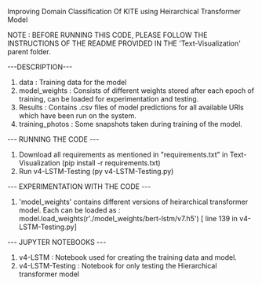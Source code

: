 Improving Domain Classification Of KITE using Heirarchical Transformer Model

NOTE : BEFORE RUNNING THIS CODE, PLEASE FOLLOW THE INSTRUCTIONS OF THE README PROVIDED IN THE 'Text-Visualization' parent folder.

---DESCRIPTION---

1. data : Training data for the model
2. model_weights : Consists of different weights stored after each epoch of training, can be loaded for experimentation and testing.
3. Results : Contains .csv files of model predictions for all available URls which have been run on the system.
4. training_photos : Some snapshots taken during training of the model.

--- RUNNING THE CODE ---
1. Download all requirements as mentioned in "requirements.txt" in Text-Visualization (pip install -r requirements.txt)
2. Run v4-LSTM-Testing (py v4-LSTM-Testing.py)

--- EXPERIMENTATION WITH THE CODE ---
1. 'model_weights' contains different versions of heirarchical transformer model. Each can be loaded as : model.load_weights(r'./model_weights/bert-lstm/v7.h5')  [ line 139 in v4-LSTM-Testing.py]

--- JUPYTER NOTEBOOKS ---
1. v4-LSTM : Notebook used for creating the training data and model.
2. v4-LSTM-Testing : Notebook for only testing the Hierarchical transformer model
